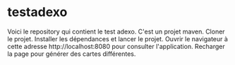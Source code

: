 # testadexo
Voici le repository qui contient le test adexo.
C'est un projet maven.
Cloner le projet.
Installer les dépendances et lancer le projet.
Ouvrir le navigateur à cette adresse http://localhost:8080 pour consulter l'application.
Recharger la page pour générer des cartes différentes.

